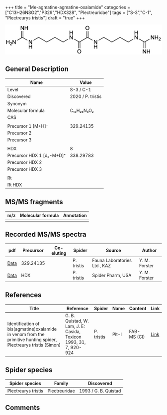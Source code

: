 +++
title = "Me-agmatine-agmatine-oxalamide"
categories = ["C13H26N8O2","P329","HDX328",
"Plectreuridae"]
tags = ["S-3","C-1",
"Plectreurys tristis"]
draft = "true"
+++

![](/img/Bis(agmatine)oxalamide.png)

## General Description

| Name                      | Value             |
|---------------------------|-------------------|
| Level                     | S-3 / C-1         |
| Discovered                | 2020 / P. tristis |
| Synonym                   |                   |
| Molecular formula         | C₁₃H₂₆N₈O₂        |
| CAS                       |                   |
|                           |                   |
| Precursor 1 [M+H]⁺        | 329.24135         |
| Precursor 2               |                   |
| Precursor 3               |                   |
|                           |                   |
| HDX                       | 8                 |
| Precursor HDX 1 [d₈-M+D]⁺ | 338.29783         |
| Precursor HDX 2           |                   |
| Precursor HDX 3           |                   |
|                           |                   |
| Rt                        |                   |
| Rt HDX                    |                   |

## MS/MS fragments

| m/z | Molecular formula | Annotation |
|-----|-------------------|------------|
|     |                   |            |

## Recorded MS/MS spectra

| pdf | Precursor | Co-eluting | Spider | Source | Author |
|-----|-----------|------------|--------|--------|--------|
| [Data](/pdf/P-tristis/329_Me-agmatine-agmatine-oxalamide_Pt.pdf) | 329.24135 |           | P. tristis | Fauna Laboratories Ltd., KAZ | Y. M. Forster |
| [Data](/pdf/P-tristis/329_Me-agmatine-agmatine-oxalamide_Pt_HDX.pdf) | HDX |           | P. tristis | Spider Pharm, USA | Y. M. Forster |

## References

| Title                                                                                                            | Reference                                                         | Spider     | Name  | Content     | Link                                         |
|------------------------------------------------------------------------------------------------------------------|-------------------------------------------------------------------|------------|-------|-------------|----------------------------------------------|
| Identification of bis(agmatine)oxalamide in venom from the primitive hunting spider, Plectreurys tristis (Simon) | G. B. Quistad, W. Lam, J. E: Casida, Toxicon 1993, 31, 7, 920-924 | P. tristis | Plt-I | FAB-MS (CI) | [Link](https://doi.org/10.1016/0041-0101(93)90229-C) |

## Spider species

| Spider species      | Family        | Discovered           |
|---------------------|---------------|----------------------|
| Plectreurys tristis | Plectreuridae | 1993 / G. B. Quistad |

## Comments